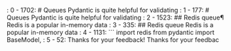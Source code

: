  : 0 - 1702: # Queues  Pydantic is quite helpful for validating
   : 1 - 177: # Queues  Pydantic is quite helpful for validating
   : 2 - 1523: ## Redis queue¶  Redis is a popular in-memory data
     : 3 - 335: ## Redis queue  Redis is a popular in-memory data 
     : 4 - 1131: ``` import redis  from pydantic import BaseModel, 
     : 5 - 52: Thanks for your feedback!  Thanks for your feedbac